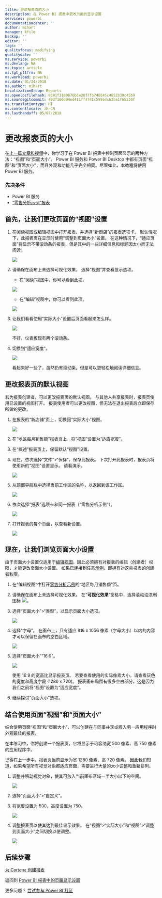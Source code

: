 ```yaml
---
title: 更改报表页的大小
description: 在 Power BI 报表中更改页面的显示设置
services: powerbi
documentationcenter: ''
author: mihart
manager: kfile
backup: ''
editor: ''
tags: ''
qualityfocus: modifying
qualitydate: ''
ms.service: powerbi
ms.devlang: NA
ms.topic: article
ms.tgt_pltfrm: NA
ms.workload: powerbi
ms.date: 01/24/2018
ms.author: mihart
LocalizationGroup: Reports
ms.openlocfilehash: 8381f3100676b6e20f7fb748045c4852b30c45b9
ms.sourcegitcommit: 493f160d04ed411ff4741c599adc63ba1f65230f
ms.translationtype: HT
ms.contentlocale: zh-CN
ms.lasthandoff: 05/07/2018
---
```

# <a name="change-the-size-of-a-report-page"></a>更改报表页的大小
在[上一篇文章和视频](power-bi-report-display-settings.md)中，你学习了在 Power BI 报表中控制页面显示的两种方法：“视图”和“页面大小”。 Power BI 服务和 Power BI Desktop 中都有页面“视图”和“页面大小”，而且外观和功能几乎完全相同。尽管如此，本教程将使用 Power BI 服务。

### <a name="prerequisites"></a>先决条件
- Power BI 服务   
- [“零售分析示例”报表](sample-retail-analysis.md)

## <a name="first-lets-change-the-page-view-setting"></a>首先，让我们更改页面的“视图”设置

1. 在阅读视图或编辑视图中打开报表，并选择“新商店”的报表选项卡。 默认情况下，此报表页在显示时使用“调整到页面大小”设置。  在这种情况下，“适应页面”将显示不带滚动条的报表，但是其中的一些详细信息和标题因太小而无法阅读。

   ![](media/power-bi-change-report-display-settings/pbi_fit_to_page.png)
2. 请确保在画布上未选择可视化效果。 选择“视图”并查看显示选项。

    * 在“阅读”视图中，你可以看到此项。

     ![](media/power-bi-change-report-display-settings/power-bi-page-view-menu-new.png)
    * 在“编辑”视图中，你可以看到此项。

    ![](media/power-bi-change-report-display-settings/power-bi-view-editing-view.png)

1. 让我们看看使用“实际大小”设置后页面看起来怎么样。

   ![](media/power-bi-change-report-display-settings/power-bi-actal-size2.png)

   不好，仪表板现有两个滚动条。
2. 切换到“适应宽度”。

   ![](media/power-bi-change-report-display-settings/pbi_fit_to_width.png)

   看起来好一些了，虽然仍有滚动条，但是可以更轻松地阅读详细信息。

## <a name="change-the-default-view-for-a-report-page"></a>更改报表页的默认视图
若为报表创建者，可以更改报表页的默认视图。 与其他人共享报表时，报表页使用已设置的视图打开。 报表使用者可以更改视图，但无法在退出报表后立即保存所做的更改。

1. 在报表的“新店铺”页上，切换回“实际大小”视图。

   ![](media/power-bi-change-report-display-settings/power-bi-actual-size.png)

2. 在“地区每月销售额”报表页上，将“视图”设置为“适应宽度”。

3. 在“概述”报表页上，保留默认“视图”设置。

4. 现在，依次选择“文件”>“保存”，保存此报表。 下次打开此报表时，报表页将使用新的“视图”设置显示。 请看演示。

   ![](media/power-bi-change-report-display-settings/power-bi-save.png)
3. 从顶部导航栏中选择当前工作区的名称，以返回到该工作区。  

   ![](media/power-bi-change-report-display-settings/power-bi-my-workspace.png)
4. 依次选择“报表”选项卡和同一报表（“零售分析示例”）。

    ![](media/power-bi-change-report-display-settings/power-bi-new-report2.png)
5. 打开报表的每个页面，以查看新设置。

   ![](media/power-bi-change-report-display-settings/power-bi-page-view.gif)

## <a name="now-lets-explore-the-page-size-setting"></a>现在，让我们浏览页面大小设置
由于页面大小设置仅适用于[编辑视图](service-interact-with-a-report-in-editing-view.md)，因此必须拥有对报表的编辑（创建者）权限，才能更改页面大小设置。 如果已连接到任意[示例](sample-datasets.md)，即拥有对这些报表的创建者权限。

1. 在“编辑视图”中打开[零售分析示例](sample-retail-analysis.md)的“地区每月销售额”页。
2. 请确保在画布上未选择可视化效果。  在“**可视化效果**”窗格中，选择滚动油漆刷图标 ![](media/power-bi-change-report-display-settings/power-bi-paintroller.png)。
3. 选择“页面大小”&gt;“类型”，以显示页面大小选项。

   ![](media/power-bi-change-report-display-settings/power-bi-page-size-menu-new.png)
4. 选择“字母”。  在画布上，只有适应 816 x 1056 像素（字母大小）以内的内容才可以保留在画布的空白区域。

   ![](media/power-bi-change-report-display-settings/power-bi-letter-new.png)
5. 选择“页面大小”“16:9”。

   ![](media/power-bi-change-report-display-settings/power-bi-16-to-9-new.png)

   使用 16:9 的宽高比显示报表页。 若要查看使用的实际像素大小，请查看灰色的宽度和高度字段 (1280 x 720)。 报表画布周围有很多空白部分，这是因为我们之前将“视图”设置为“适应宽度”。
7. 继续探讨“页面大小”选项。

## <a name="use-page-view-and-page-size-together"></a>结合使用页面“视图”和“页面大小”
结合使用页面“视图”和“页面大小”，可以创建在与同事共享或嵌入另一应用程序时外观最佳的报表。

在本练习中，你将创建一个报表页，它将显示于可容纳宽 500 像素、高 750 像素的应用程序中。

记得在上一步中，报表页当前显示为宽 1280 像素、高 720 像素。 因此我们知道，如果希望所有视觉对象都适应页面，需要进行大量的大小调整和重新排列。

1. 调整并移动视觉对象，使其可放入当前画布区域一半大小以下的空间。

    ![](media/power-bi-change-report-display-settings/power-bi-custom-view.gif)
2. 选择“页面大小”&gt;“自定义”。
3. 将宽度设置为 500，高度设置为 750。

    ![](media/power-bi-change-report-display-settings/power-bi-custom-new.png)
4. 调整报表页以使其达到最佳显示效果。 在“视图”>“实际大小”和“视图”>“调整到页面大小”之间切换以便调整。

    ![](media/power-bi-change-report-display-settings/power-bi-final-new.png)

## <a name="next-steps"></a>后续步骤
[为 Cortana 创建报表](service-cortana-answer-cards.md)

返回到 [Power BI 报表中的页面显示设置](power-bi-report-display-settings.md)

更多问题？ [尝试参与 Power BI 社区](http://community.powerbi.com/)
